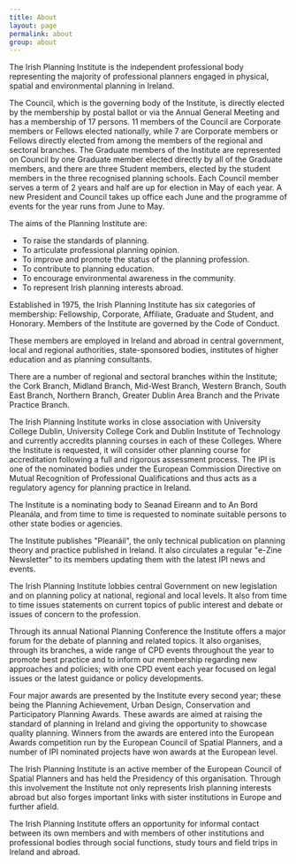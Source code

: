 ```yaml
---
title: About
layout: page
permalink: about
group: about
---
```

The Irish Planning Institute is the independent professional body representing the majority of professional planners engaged in physical, spatial and environmental planning in Ireland.

The Council, which is the governing body of the Institute, is directly elected by the membership by postal ballot or via the Annual General Meeting and has a membership of 17 persons. 11 members of the Council are Corporate members or Fellows elected nationally, while 7 are Corporate members or Fellows directly elected from among the members of the regional and sectoral branches. The Graduate members of the Institute are represented on Council by one Graduate member elected directly by all of the Graduate members, and there are three Student members, elected by the student members in the three recognised planning schools. Each Council member serves a term of 2 years and half are up for election in May of each year. A new President and Council takes up office each June and the programme of events for the year runs from June to May.

The aims of the Planning Institute are:
- To raise the standards of planning.
- To articulate professional planning opinion.
- To improve and promote the status of the planning profession.
- To contribute to planning education.
- To encourage environmental awareness in the community.
- To represent Irish planning interests abroad.

Established in 1975, the Irish Planning Institute has six categories of membership: Fellowship, Corporate, Affiliate, Graduate and Student, and Honorary. Members of the Institute are governed by the Code of Conduct.

These members are employed in Ireland and abroad in central government, local and regional authorities, state-sponsored bodies, institutes of higher education and as planning consultants.

There are a number of regional and sectoral branches within the Institute; the Cork Branch, Midland Branch, Mid-West Branch, Western Branch, South East Branch, Northern Branch, Greater Dublin Area Branch and the Private Practice Branch.

The Irish Planning Institute works in close association with University College Dublin, University College Cork and Dublin Institute of Technology and currently accredits planning courses in each of these Colleges. Where the Institute is requested, it will consider other planning course for accreditation following a full and rigorous assessment process. The IPI is one of the nominated bodies under the European Commission Directive on Mutual Recognition of Professional Qualifications and thus acts as a regulatory agency for planning practice in Ireland.

The Institute is a nominating body to Seanad Eireann and to An Bord Pleanála, and from time to time is requested to nominate suitable persons to other state bodies or agencies.

The Institute publishes "Pleanáil", the only technical publication on planning theory and practice published in Ireland. It also circulates a regular "e-Zine Newsletter" to its members updating them with the latest IPI news and events.

The Irish Planning Institute lobbies central Government on new legislation and on planning policy at national, regional and local levels. It also from time to time issues statements on current topics of public interest and debate or issues of concern to the profession.

Through its annual National Planning Conference the Institute offers a major forum for the debate of planning and related topics. It also organises, through its branches, a wide range of CPD events throughout the year to promote best practice and to inform our membership regarding new approaches and policies; with one CPD event each year focused on legal issues or the latest guidance or policy developments.

Four major awards are presented by the Institute every second year; these being the Planning Achievement, Urban Design, Conservation and Participatory Planning Awards. These awards are aimed at raising the standard of planning in Ireland and giving the opportunity to showcase quality planning. Winners from the awards are entered into the European Awards competition run by the European Council of Spatial Planners, and a number of IPI nominated projects have won awards at the European level.

The Irish Planning Institute is an active member of the European Council of Spatial Planners and has held the Presidency of this organisation. Through this involvement the Institute not only represents Irish planning interests abroad but also forges important links with sister institutions in Europe and further afield.

The Irish Planning Institute offers an opportunity for informal contact between its own members and with members of other institutions and professional bodies through social functions, study tours and field trips in Ireland and abroad.